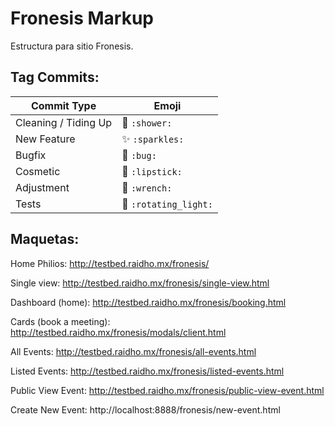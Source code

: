 # Fronesis Markup

Estructura para sitio Fronesis.

## Tag Commits:

Commit Type | Emoji
----------  | -------------
Cleaning / Tiding Up | :shower: `:shower:`
New Feature | :sparkles: `:sparkles:`
Bugfix | :bug: `:bug:`
Cosmetic | :lipstick: `:lipstick:`
Adjustment | :wrench: `:wrench:`
Tests | :rotating_light: `:rotating_light:`

## Maquetas:

Home Philios: http://testbed.raidho.mx/fronesis/

Single view: http://testbed.raidho.mx/fronesis/single-view.html

Dashboard (home): http://testbed.raidho.mx/fronesis/booking.html

Cards (book a meeting): http://testbed.raidho.mx/fronesis/modals/client.html

All Events: http://testbed.raidho.mx/fronesis/all-events.html

Listed Events: http://testbed.raidho.mx/fronesis/listed-events.html

Public View Event: http://testbed.raidho.mx/fronesis/public-view-event.html

Create New Event: http://localhost:8888/fronesis/new-event.html
